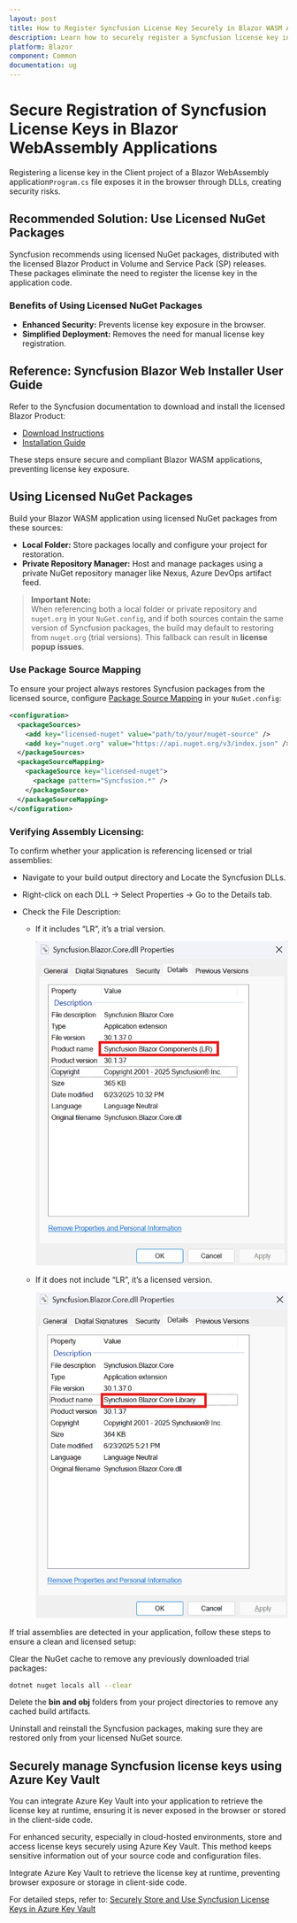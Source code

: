 ```yaml
---
layout: post
title: How to Register Syncfusion License Key Securely in Blazor WASM App?
description: Learn how to securely register a Syncfusion license key in your Blazor WebAssembly (WASM) application.
platform: Blazor
component: Common
documentation: ug
---
```


# Secure Registration of Syncfusion License Keys in Blazor WebAssembly Applications

Registering a license key in the Client project of a Blazor WebAssembly application`Program.cs` file exposes it in the browser through DLLs, creating security risks.

## Recommended Solution: Use Licensed NuGet Packages

Syncfusion recommends using licensed NuGet packages, distributed with the licensed Blazor Product in Volume and Service Pack (SP) releases. These packages eliminate the need to register the license key in the application code.

### Benefits of Using Licensed NuGet Packages

- **Enhanced Security:** Prevents license key exposure in the browser.
- **Simplified Deployment:** Removes the need for manual license key registration.

## Reference: Syncfusion Blazor Web Installer User Guide

Refer to the Syncfusion documentation to download and install the licensed Blazor Product:

- [Download Instructions](https://blazor.syncfusion.com/documentation/installation/web-installer/how-to-download)
- [Installation Guide](https://blazor.syncfusion.com/documentation/installation/web-installer/how-to-install)

These steps ensure secure and compliant Blazor WASM applications, preventing license key exposure.

## Using Licensed NuGet Packages

Build your Blazor WASM application using licensed NuGet packages from these sources:

- **Local Folder:** Store packages locally and configure your project for restoration.
- **Private Repository Manager:** Host and manage packages using a private NuGet repository manager like Nexus, Azure DevOps artifact feed.


>**Important Note:**  
> When referencing both a local folder or private repository and `nuget.org` in your `NuGet.config`, and if both sources contain the same version of Syncfusion packages, the build may default to restoring from `nuget.org` (trial versions). This fallback can result in **license popup issues**.

### Use Package Source Mapping
To ensure your project always restores Syncfusion packages from the licensed source, configure [Package Source Mapping](https://learn.microsoft.com/en-us/nuget/consume-packages/package-source-mapping) in your `NuGet.config`:

```xml
<configuration>
  <packageSources>
    <add key="licensed-nuget" value="path/to/your/nuget-source" />
    <add key="nuget.org" value="https://api.nuget.org/v3/index.json" />
  </packageSources>
  <packageSourceMapping>
    <packageSource key="licensed-nuget">
      <package pattern="Syncfusion.*" />
    </packageSource>
  </packageSourceMapping>
</configuration>
```

### Verifying Assembly Licensing:

To confirm whether your application is referencing licensed or trial assemblies:

* Navigate to your build output directory and Locate the Syncfusion DLLs.

* Right-click on each DLL → Select Properties → Go to the Details tab.

* Check the File Description:

    * If it includes “LR”, it’s a trial version.

        ![trail dll preview](images/trial.png)

    * If it does not include “LR”, it’s a licensed version.

        ![licensed dll](images/licensed.png)


If trial assemblies are detected in your application, follow these steps to ensure a clean and licensed setup:

Clear the NuGet cache to remove any previously downloaded trial packages:
```bash
dotnet nuget locals all --clear
```


Delete the **bin and obj**  folders from your project directories to remove any cached build artifacts.

Uninstall and reinstall the Syncfusion packages, making sure they are restored only from your licensed NuGet source.

## Securely manage Syncfusion license keys using Azure Key Vault

You can integrate Azure Key Vault into your application to retrieve the license key at runtime, ensuring it is never exposed in the browser or stored in the client-side code.

For enhanced security, especially in cloud-hosted environments, store and access license keys securely using Azure Key Vault. This method keeps sensitive information out of your source code and configuration files.

Integrate Azure Key Vault to retrieve the license key at runtime, preventing browser exposure or storage in client-side code.

For detailed steps, refer to:
[Securely Store and Use Syncfusion License Keys in Azure Key Vault](https://help.syncfusion.com/common/essential-studio/licensing/licensing-faq/how-to-securely-store-and-use-syncfusion-license-keys-in-azure-key-vault)